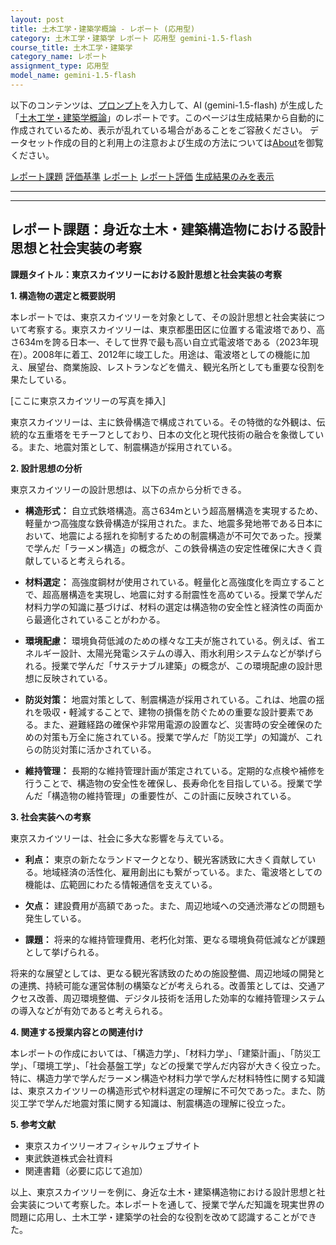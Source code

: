 ```yaml
---
layout: post
title: 土木工学・建築学概論 - レポート (応用型)
category: 土木工学・建築学 レポート 応用型 gemini-1.5-flash
course_title: 土木工学・建築学
category_name: レポート
assignment_type: 応用型
model_name: gemini-1.5-flash
---
```


以下のコンテンツは、[プロンプト](https://github.com/takedatoshiyuki/synthetic_assignments/tree/main/generated/土木工学・建築学/gemini-1.5-flash/prompt_レポート-応用型.md)を入力して、AI (gemini-1.5-flash) が生成した「[土木工学・建築学概論](/contents/土木工学・建築学/)」のレポートです。このページは生成結果から自動的に作成されているため、表示が乱れている場合があることをご容赦ください。
データセット作成の目的と利用上の注意および生成の方法については[About](/About)を御覧ください。

[レポート課題](../レポート課題-応用型)
[評価基準](../評価基準-応用型)
[レポート](../レポート-応用型)
[レポート評価](../レポート評価-応用型)
[生成結果のみを表示](https://github.com/takedatoshiyuki/synthetic_assignments/tree/main/generated/土木工学・建築学/gemini-1.5-flash/レポート-応用型.md)
  

***
***
  
## レポート課題：身近な土木・建築構造物における設計思想と社会実装の考察

**課題タイトル：東京スカイツリーにおける設計思想と社会実装の考察**

**1. 構造物の選定と概要説明**

本レポートでは、東京スカイツリーを対象として、その設計思想と社会実装について考察する。東京スカイツリーは、東京都墨田区に位置する電波塔であり、高さ634mを誇る日本一、そして世界で最も高い自立式電波塔である（2023年現在）。2008年に着工、2012年に竣工した。用途は、電波塔としての機能に加え、展望台、商業施設、レストランなどを備え、観光名所としても重要な役割を果たしている。

[ここに東京スカイツリーの写真を挿入]

東京スカイツリーは、主に鉄骨構造で構成されている。その特徴的な外観は、伝統的な五重塔をモチーフとしており、日本の文化と現代技術の融合を象徴している。また、地震対策として、制震構造が採用されている。


**2. 設計思想の分析**

東京スカイツリーの設計思想は、以下の点から分析できる。

* **構造形式：** 自立式鉄塔構造。高さ634mという超高層構造を実現するため、軽量かつ高強度な鉄骨構造が採用された。また、地震多発地帯である日本において、地震による揺れを抑制するための制震構造が不可欠であった。授業で学んだ「ラーメン構造」の概念が、この鉄骨構造の安定性確保に大きく貢献していると考えられる。

* **材料選定：** 高強度鋼材が使用されている。軽量化と高強度化を両立することで、超高層構造を実現し、地震に対する耐震性を高めている。授業で学んだ材料力学の知識に基づけば、材料の選定は構造物の安全性と経済性の両面から最適化されていることがわかる。

* **環境配慮：** 環境負荷低減のための様々な工夫が施されている。例えば、省エネルギー設計、太陽光発電システムの導入、雨水利用システムなどが挙げられる。授業で学んだ「サステナブル建築」の概念が、この環境配慮の設計思想に反映されている。

* **防災対策：** 地震対策として、制震構造が採用されている。これは、地震の揺れを吸収・軽減することで、建物の損傷を防ぐための重要な設計要素である。また、避難経路の確保や非常用電源の設置など、災害時の安全確保のための対策も万全に施されている。授業で学んだ「防災工学」の知識が、これらの防災対策に活かされている。

* **維持管理：** 長期的な維持管理計画が策定されている。定期的な点検や補修を行うことで、構造物の安全性を確保し、長寿命化を目指している。授業で学んだ「構造物の維持管理」の重要性が、この計画に反映されている。


**3. 社会実装への考察**

東京スカイツリーは、社会に多大な影響を与えている。

* **利点：** 東京の新たなランドマークとなり、観光客誘致に大きく貢献している。地域経済の活性化、雇用創出にも繋がっている。また、電波塔としての機能は、広範囲にわたる情報通信を支えている。

* **欠点：** 建設費用が高額であった。また、周辺地域への交通渋滞などの問題も発生している。

* **課題：** 将来的な維持管理費用、老朽化対策、更なる環境負荷低減などが課題として挙げられる。


将来的な展望としては、更なる観光客誘致のための施設整備、周辺地域の開発との連携、持続可能な運営体制の構築などが考えられる。改善策としては、交通アクセス改善、周辺環境整備、デジタル技術を活用した効率的な維持管理システムの導入などが有効であると考えられる。


**4. 関連する授業内容との関連付け**

本レポートの作成においては、「構造力学」、「材料力学」、「建築計画」、「防災工学」、「環境工学」、「社会基盤工学」などの授業で学んだ内容が大きく役立った。特に、構造力学で学んだラーメン構造や材料力学で学んだ材料特性に関する知識は、東京スカイツリーの構造形式や材料選定の理解に不可欠であった。また、防災工学で学んだ地震対策に関する知識は、制震構造の理解に役立った。


**5. 参考文献**

* 東京スカイツリーオフィシャルウェブサイト
* 東武鉄道株式会社資料
* 関連書籍（必要に応じて追加）


以上、東京スカイツリーを例に、身近な土木・建築構造物における設計思想と社会実装について考察した。本レポートを通して、授業で学んだ知識を現実世界の問題に応用し、土木工学・建築学の社会的な役割を改めて認識することができた。

